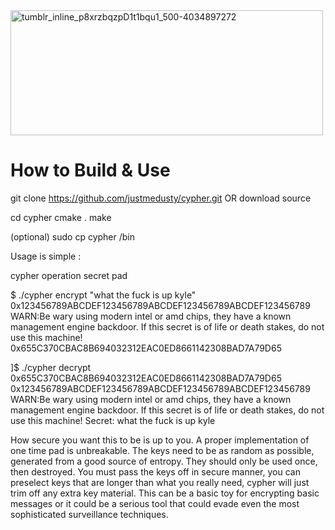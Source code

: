 <img width="500" height="200" alt="tumblr_inline_p8xrzbqzpD1t1bqu1_500-4034897272" src="https://github.com/user-attachments/assets/4a630361-3c1d-4501-83b1-3c6600e4fa9d" />


# How to Build & Use
git clone https://github.com/justmedusty/cypher.git OR download source 

cd cypher
cmake .
make

(optional) sudo cp cypher /bin

Usage is simple :

cypher operation secret pad

$ ./cypher encrypt "what the fuck is up kyle" 0x123456789ABCDEF123456789ABCDEF123456789ABCDEF123456789
WARN:Be wary using modern intel or amd chips, they have a known management engine backdoor. If this secret is of life or death stakes, do not use this machine!
0x655C370CBAC8B694032312EAC0ED8661142308BAD7A79D65

]$ ./cypher decrypt 0x655C370CBAC8B694032312EAC0ED8661142308BAD7A79D65 0x123456789ABCDEF123456789ABCDEF123456789ABCDEF123456789
WARN:Be wary using modern intel or amd chips, they have a known management engine backdoor. If this secret is of life or death stakes, do not use this machine!
Secret: what the fuck is up kyle


How secure you want this to be is up to you. A proper implementation of one time pad is unbreakable. The keys need to be as random as possible, generated from a good source of entropy. They should only be used once,
then destroyed. You must pass the keys off in secure manner, you can preselect keys that are longer than what you really need, cypher will just trim off any extra key material. This can be a basic toy for encrypting basic messages or it could be a serious tool that could evade even the most sophisticated surveillance techniques.
